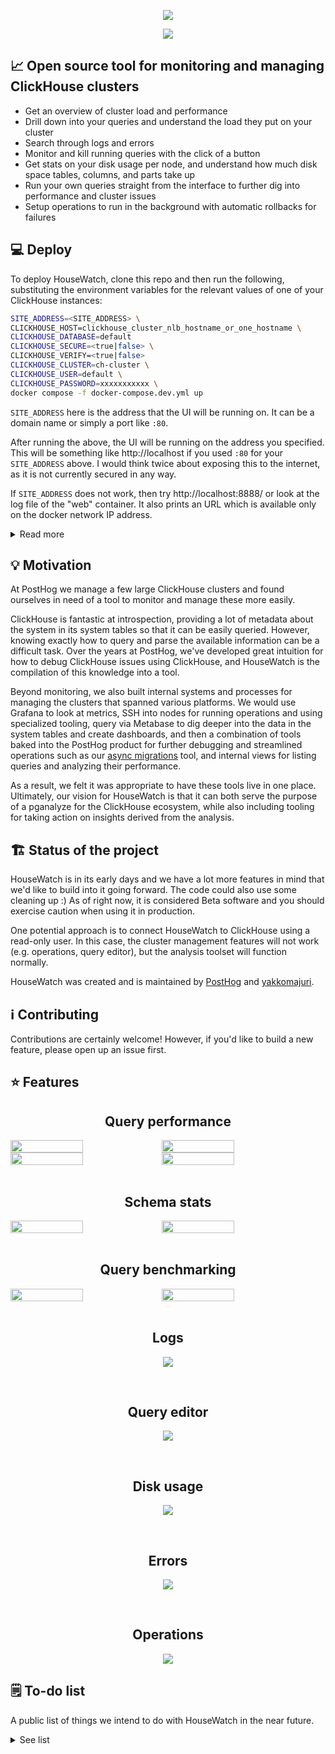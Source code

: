 <p align="center">
  <img src="./banner-light.png">
</p>


<p align="center">
  <img src="./overview.png">
</p>


## 📈 Open source tool for monitoring and managing ClickHouse clusters

- Get an overview of cluster load and performance
- Drill down into your queries and understand the load they put on your cluster
- Search through logs and errors
- Monitor and kill running queries with the click of a button
- Get stats on your disk usage per node, and understand how much disk space tables, columns, and parts take up
- Run your own queries straight from the interface to further dig into performance and cluster issues
- Setup operations to run in the background with automatic rollbacks for failures

## 💻 Deploy

To deploy HouseWatch, clone this repo and then run the following, substituting the environment variables for the relevant values of one of your ClickHouse instances:

```bash
SITE_ADDRESS=<SITE_ADDRESS> \
CLICKHOUSE_HOST=clickhouse_cluster_nlb_hostname_or_one_hostname \
CLICKHOUSE_DATABASE=default
CLICKHOUSE_SECURE=<true|false> \
CLICKHOUSE_VERIFY=<true|false>
CLICKHOUSE_CLUSTER=ch-cluster \
CLICKHOUSE_USER=default \
CLICKHOUSE_PASSWORD=xxxxxxxxxxx \
docker compose -f docker-compose.dev.yml up
```

`SITE_ADDRESS` here is the address that the UI will be running on. It can be a domain name or simply a port like `:80`.

After running the above, the UI will be running on the address you specified. This will be something like http://localhost if you used `:80` for your `SITE_ADDRESS` above. I would think twice about exposing this to the internet, as it is not currently secured in any way.

If `SITE_ADDRESS` does not work, then try http://localhost:8888/ or look at the log file of the "web" container. It also prints an URL which 
is available only on the docker network IP address. 

<details>

<summary>Read more</summary>

<br />

The following are the supported environment variables for configuring your HouseWatch deployment:

- `CLICKHOUSE_HOST`: Required - hostname of the instance to connect to.
- `CLICKHOUSE_USER`: Required - username to access ClickHouse. Can be a read-only user, but in that case not all features will work.
- `CLICKHOUSE_PASSWORD`: Required - password for the specified user.
- `CLICKHOUSE_DATABASE`: Optional - database to connect to by default.
- `CLICKHOUSE_CLUSTER`: Optional - cluster name, to analyze data from the whole cluster.
- `CLICKHOUSE_SECURE`: Optional - see [clickhouse-driver docs](https://clickhouse-driver.readthedocs.io/en/latest/index.html) for more information
- `CLICKHOUSE_VERIFY`: Optional - see [clickhouse-driver docs](https://clickhouse-driver.readthedocs.io/en/latest/index.html) for more information
- `CLICKHOUSE_CA`: Optional - see [clickhouse-driver docs](https://clickhouse-driver.readthedocs.io/en/latest/index.html) for more information
- `OPENAI_API_KEY`: Optional - enables the experimental "AI Tools" page, which currently features a natural language query editor
- `OPENAI_MODEL`: Optional - a valid OpenAI model (e.g. `gpt-3.5-turbo`, `gpt-4`) that you have access to with the key above to be used for the AI features

</details>

## 💡 Motivation

At PostHog we manage a few large ClickHouse clusters and found ourselves in need of a tool to monitor and manage these more easily.

ClickHouse is fantastic at introspection, providing a lot of metadata about the system in its system tables so that it can be easily queried. However, knowing exactly how to query and parse the available information can be a difficult task. Over the years at PostHog, we've developed great intuition for how to debug ClickHouse issues using ClickHouse, and HouseWatch is the compilation of this knowledge into a tool.

Beyond monitoring, we also built internal systems and processes for managing the clusters that spanned various platforms. We would use Grafana to look at metrics, SSH into nodes for running operations and using specialized tooling, query via Metabase to dig deeper into the data in the system tables and create dashboards, and then a combination of tools baked into the PostHog product for further debugging and streamlined operations such as our [async migrations](https://posthog.com/blog/async-migrations) tool, and internal views for listing queries and analyzing their performance.

As a result, we felt it was appropriate to have these tools live in one place. Ultimately, our vision for HouseWatch is that it can both serve the purpose of a pganalyze for the ClickHouse ecosystem, while also including tooling for taking action on insights derived from the analysis.

## 🏗️ Status of the project

HouseWatch is in its early days and we have a lot more features in mind that we'd like to build into it going forward. The code could also use some cleaning up :) As of right now, it is considered Beta software and you should exercise caution when using it in production.

One potential approach is to connect HouseWatch to ClickHouse using a read-only user. In this case, the cluster management features will not work (e.g. operations, query editor), but the analysis toolset will function normally.

HouseWatch was created and is maintained by [PostHog](https://posthog.com) and [yakkomajuri](https://github.com/yakkomajuri).

## ℹ️ Contributing

Contributions are certainly welcome! However, if you'd like to build a new feature, please open up an issue first.

## ⭐ Features

<h2 align="center">Query performance</h3>

<div style="display: flex">
  <img src="./slow-queries.png" width="48%">
  <img src="./normalized-query.png" width="48%">
</div>

<div style="display: flex">
  <img src="./query-stats.png" width="48%">
  <img src="./explain.png" width="48%">
</div>

<br />
<h2 align="center">Schema stats</h3>

<div style="display: flex">
  <img src="./schema.png" width="48%">
  <img src="./schema-drilldown.png" width="48%">
</div>

<br />
<h2 align="center">Query benchmarking</h3>

<div style="display: flex">
  <img src="./benchmark1.png" width="48%">
  <img src="./benchmark2.png" width="48%">
</div>

<br />
<h2 align="center">Logs</h3>

<p align="center">
<img src="./logs.png" align="center">
</p>

<br />
<h2 align="center">Query editor</h3>

<p align="center">
<img src="./query-editor.png">
</p>

<br />
<h2 align="center">Disk usage</h3>

<p align="center">
<img src="./disk-usage.png">
</p>

<br />
<h2 align="center">Errors</h3>

<p align="center">
<img src="./errors.png">
</p>

<br />
<h2 align="center">Operations</h3>

<p align="center">
<img src="./operations.png">
</p>



## 🗒️ To-do list

A public list of things we intend to do with HouseWatch in the near future.

<details>

<summary>See list</summary>

<br />

<b>Features</b>

- [ ] System issues tab
- [ ] EXPLAIN visualizer
- [ ] Multiple instance support
- [ ] Stats on page cache hit percentage
- [ ] Make operations resilient to Celery going down (as we do in PostHog with async migrations)
- [ ] Read-only mode
- [ ] Button to force refresh running queries list
- [ ] Logs pagination
- [ ] Allow copying example queries
- [ ] Configurable time ranges
- [ ] Whole cluster schema stats
- [ ] More operation controls: view, delete, edit, re-run, display errors

<b>Developer experience</b>

- [ ] Configure instance from UI
- [ ] Publish a Docker image
- [ ] Development docker-compose.yml with baked in ClickHouse

<b>Cleanup</b>

- [ ] Extract README images out of repo
- [ ] Make banner subtitle work on dark mode
- [ ] Fetch data independently on the query analyzer
- [ ] Breakpoint for logs search
- [ ] Run Django "production server"
- [ ] Write tests :)
- [ ] Query editor pipe all errors to client
- [ ] Abstraction to load data from API as JSON

</details>
